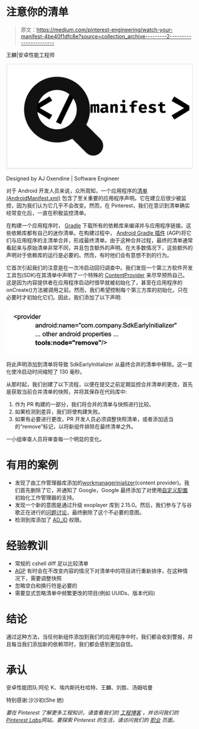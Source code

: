 # 注意你的清单

> 原文：<https://medium.com/pinterest-engineering/watch-your-manifest-4be40f1dfc8e?source=collection_archive---------2----------------------->

王麟|安卓性能工程师

![](img/95c25a1df679bab7f1e44aa870b577e3.png)

Designed by AJ Oxendine | Software Engineer

对于 Android 开发人员来说，众所周知，一个应用程序的[清单(AndroidManifest.xml)](https://developer.android.com/guide/topics/manifest/manifest-intro) 包含了至关重要的应用程序声明。它在建立后很少被监控，因为我们认为它几乎不会改变。然而，在 Pinterest，我们在意识到清单确实经常变化后，一直在积极监控清单。

在构建一个应用程序时， [Gradle](https://gradle.org/) 下载所有的依赖库来编译并与应用程序链接。这些依赖库都有自己的迷你清单。在构建过程中， [Android Gradle 插件](https://developer.android.com/studio/releases/gradle-plugin#updating-plugin) (AGP)将它们与应用程序的主清单合并，形成最终清单。由于这种合并过程，最终的清单通常看起来与原始清单非常不同，并且包含额外的声明。在大多数情况下，这些额外的声明对于依赖库的运行是必要的。然而，有时他们会有意想不到的行为。

它首次引起我们的注意是在一次冷启动回归调查中。我们发现一个第三方软件开发工具包(SDK)在其清单中声明了一个特殊的 [ContentProvider](https://developer.android.com/reference/android/content/ContentProvider) 来尽早预热自己。这是因为内容提供者在应用程序启动时很早就被初始化了，甚至在应用程序的 onCreate()方法被调用之前。然而，我们希望控制每个第三方库的初始化，只在必要时才初始化它们。因此，我们添加了以下声明:

![](img/9577a640d4d57f8b46e3b2e5043579bd.png)

将此声明添加到清单将导致 SdkEarlyInitializer 从最终合并的清单中移除。这一变化使冷启动时间缩短了 130 毫秒。

从那时起，我们创建了以下流程，以便在提交之前定期监控合并清单的更改，首先是获取当前合并清单的快照，并将其保存在代码库中:

1.  作为 PR 构建的一部分，我们将合并的清单与快照进行比较。
2.  如果检测到差异，我们将使构建失败。
3.  如果有必要进行更改，PR 开发人员必须调整快照清单，或者添加适当的“remove”标记，以将新组件排除在最终清单之外。

一小组审查人员将审查每一个明显的变化。

# 有用的案例

*   发现了由工作管理器库添加的[workmanagerinializer](https://cs.android.com/androidx/platform/frameworks/support/+/androidx-main:work/work-runtime/src/main/java/androidx/work/WorkManagerInitializer.java?q=WorkManagerInitializer)(content provider)。我们首先删除了它，并通知了 Google，Google 最终添加了对使用[自定义配置](https://developer.android.com/topic/libraries/architecture/workmanager/advanced/custom-configuration)初始化工作管理器的支持。
*   发现一个新的意图是通过升级 exoplayer 库到 2.15.0。然后，我们参与了与谷歌正在进行的[问题讨论](https://android-review.googlesource.com/c/platform/frameworks/support/+/1411627)，最终删除了这个不必要的意图。
*   检测到库添加了 [AD_ID](https://developers.google.com/android/reference/com/google/android/gms/ads/identifier/AdvertisingIdClient.Info) 权限。

# 经验教训

*   常规的 cshell diff 足以比较清单
*   [AGP](https://developer.android.com/studio/releases/gradle-plugin#updating-plugin) 有时会在不改变内容的情况下对清单中的项目进行重新排序，在这种情况下，需要调整快照
*   忽略空白和换行符是必要的
*   需要显式忽略清单中频繁更改的项目(例如 UUIDs、版本代码)

# 结论

通过这种方法，当任何新组件添加到我们的应用程序中时，我们都会收到警报，并且每当我们添加新的依赖项时，我们都会感到更加自信。

# 承认

安卓性能团队:阿伦 K、埃内斯托杜哈特、王麟、刘胜、汤姆哈曼

特别感谢:沙沙初(She 她)

*要在 Pinterest 了解更多工程知识，请查看我们的* [*工程博客*](https://medium.com/pinterest-engineering) *，并访问我们的*[*Pinterest Labs*](https://www.pinterestlabs.com?utm_source=medium&utm_medium=blog-article-link&utm_campaign=wang-oct-18-2022)*网站。要探索 Pinterest 的生活，请访问我们的* [*职业*](https://www.pinterestcareers.com?utm_source=medium&utm_medium=blog-article-link&utm_campaign=wang-oct-18-2022) *页面。*